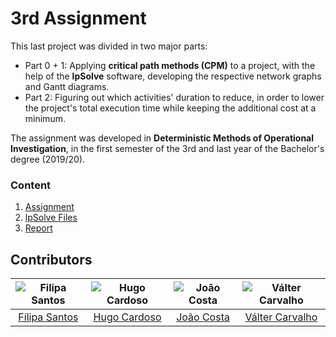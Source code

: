# 3rd Assignment

This last project was divided in two major parts:
* Part 0 + 1: Applying **critical path methods (CPM)** to a project, with the help of the **lpSolve** software, developing the respective network graphs and Gantt diagrams.
* Part 2: Figuring out which activities' duration to reduce, in order to lower the project's total execution time while keeping the additional cost at a minimum.

The assignment was developed in **Deterministic Methods of Operational Investigation**, in the first semester of the 3rd and last year of the Bachelor's degree (2019/20).

### Content

1. [Assignment](assignment.pdf)
2. [lpSolve Files](files)
3. [Report](report.pdf)

## Contributors

![Filipa Santos][filipa-pic] | ![Hugo Cardoso][hugo-pic] | ![João Costa][cunha-pic] | ![Válter Carvalho][valter-pic]
:---: | :---: | :---: | :---:
[Filipa Santos][filipa] | [Hugo Cardoso][hugo] | [João Costa][cunha] | [Válter Carvalho][valter]

[filipa]: https://github.com/fliper6
[filipa-pic]: https://github.com/fliper6.png?size=120
[hugo]: https://github.com/Abjiri
[hugo-pic]: https://github.com/Abjiri.png?size=120
[cunha]: https://github.com/Jcc20
[cunha-pic]: https://github.com/Jcc20.png?size=120
[valter]: https://github.com/wurzy
[valter-pic]: https://github.com/wurzy.png?size=120
